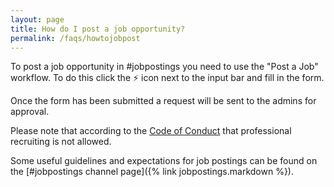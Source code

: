 ```yaml
---
layout: page
title: How do I post a job opportunity?
permalink: /faqs/howtojobpost
---
```


To post a job opportunity in #jobpostings you need to use the "Post a Job" workflow. To do this click the ⚡️ icon next to the input bar and fill in the form.

Once the form has been submitted a request will be sent to the admins for approval.

Please note that according to the [Code of Conduct](https://github.com/zatech/code-of-conduct) that professional recruiting is not allowed.

Some useful guidelines and expectations for job postings can be found on the [#jobpostings channel page]({% link jobpostings.markdown %}).
